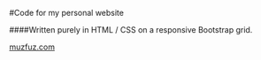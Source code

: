 #Code for my personal website

####Written purely in HTML / CSS on a responsive Bootstrap grid.

[muzfuz.com](http://muzfuz.com)